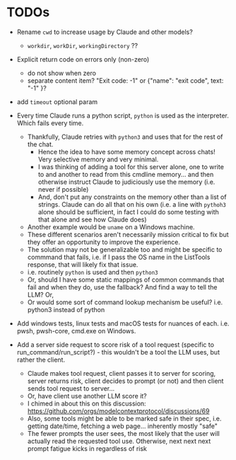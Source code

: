 # TODOs

- Rename `cwd` to increase usage by Claude and other models?
  - `workdir`, `workDir`, `workingDirectory` ??
- Explicit return code on errors only (non-zero)
  - do not show when zero
  - separate content item?
    "Exit code: -1"
    or {"name": "exit code", text: "-1" }?
- add `timeout` optional param


- Every time Claude runs a python script, `python` is used as the interpreter. Which fails every time.
    - Thankfully, Claude retries with `python3` and uses that for the rest of the chat. 
        - Hence the idea to have some memory concept across chats! Very selective memory and very minimal.
        - I was thinking of adding a tool for this server alone, one to write to and another to read from this cmdline memory... and then otherwise instruct Claude to judiciously use the memory (i.e. never if possible)
        - And, don't put any constraints on the memory other than a list of strings. Claude can do all that on his own (i.e. a line with `pythoh3` alone should be sufficient, in fact I could do some testing with that alone and see how Claude does)
    - Another example would be `uname` on a Windows machine. 
    - These different scenarios aren't necessarily mission critical to fix but they offer an opportunity to improve the experience.
    - The solution may not be generalizable too and might be specific to commmand that fails, i.e. if I pass the OS name in the ListTools response, that will likely fix that issue.
    - i.e. routinely `python` is used and then `python3`
    - Or, should I have some static mappings of common commands that fail and when they do, use the fallback? And find a way to tell the LLM? Or,
    - Or would some sort of command lookup mechanism be useful? i.e. python3 instead of python
- Add windows tests, linux tests and macOS tests for nuances of each. i.e. pwsh, pwsh-core, cmd.exe on Windows.
- Add a server side request to score risk of a tool request (specific to run_command/run_script?) - this wouldn't be a tool the LLM uses, but rather the client.
    - Claude makes tool request, client passes it to server for scoring, server returns risk, client decides to prompt (or not) and then client sends tool request to server...
    - Or, have client use another LLM score it?
    - I chimed in about this on this discussion: https://github.com/orgs/modelcontextprotocol/discussions/69 
    - Also, some tools might be able to be marked safe in their spec, i.e. getting date/time, fetching a web page... inherently mostly "safe"
    - The fewer prompts the user sees, the most likely that the user will actually read the requested tool use. Otherwise, next next next prompt fatigue kicks in regardless of risk
